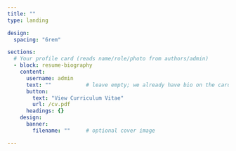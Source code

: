 ```yaml
---
title: ""
type: landing

design:
  spacing: "6rem"

sections:
  # Your profile card (reads name/role/photo from authors/admin)
  - block: resume-biography
    content:
      username: admin
      text: ""           # leave empty; we already have bio on the card
      button:
        text: "View Curriculum Vitae"
        url: /cv.pdf
      headings: {}
    design:
      banner:
        filename: ""     # optional cover image

---
```

